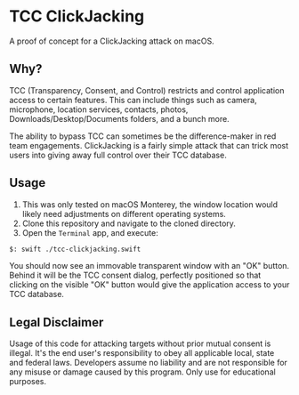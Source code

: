 # TCC ClickJacking
A proof of concept for a ClickJacking attack on macOS.

## Why?
TCC (Transparency, Consent, and Control) restricts and control application access to certain features.
This can include things such as camera, microphone, location services, contacts, photos, Downloads/Desktop/Documents folders, and a bunch more.

The ability to bypass TCC can sometimes be the difference-maker in red team engagements.
ClickJacking is a fairly simple attack that can trick most users into giving away full control over their TCC database.


## Usage

1. This was only tested on macOS Monterey, the window location would likely need adjustments on different operating systems.
2. Clone this repository and navigate to the cloned directory.
3. Open the `Terminal` app, and execute:
```sh
$: swift ./tcc-clickjacking.swift
```

You should now see an immovable transparent window with an "OK" button. Behind it will be the TCC consent dialog, perfectly positioned so that clicking on the visible "OK" button would give the application access to your TCC database.

## Legal Disclaimer
Usage of this code for attacking targets without prior mutual consent is illegal. It's the end user's responsibility to obey all applicable local, state and federal laws. Developers assume no liability and are not responsible for any misuse or damage caused by this program. Only use for educational purposes.
